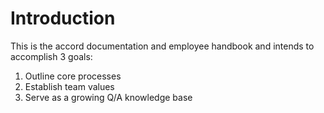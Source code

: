 # Introduction

This is the accord documentation and employee handbook and intends to accomplish 3 goals:

1. Outline core processes
2. Establish team values
3. Serve as a growing Q/A knowledge base
